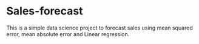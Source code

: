 # Sales-forecast

This is a simple data science project to forecast sales using mean squared error, mean absolute error and Linear regression.
